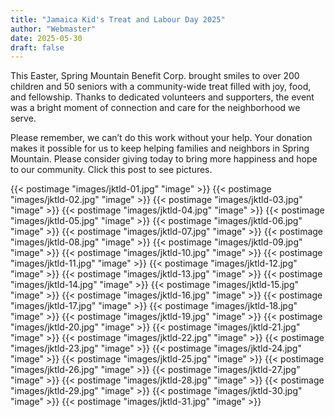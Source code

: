 ```yaml
---
title: "Jamaica Kid's Treat and Labour Day 2025"
author: "Webmaster"
date: 2025-05-30
draft: false
---
```


This Easter, Spring Mountain Benefit Corp. brought smiles to over 200 children and 50 seniors with a community-wide treat filled with joy, food, and fellowship. Thanks to dedicated volunteers and supporters, the event was a bright moment of connection and care for the neighborhood we serve.

Please remember, we can’t do this work without your help. Your donation makes it possible for us to keep helping families and neighbors in Spring Mountain. Please consider giving today to bring more happiness and hope to our community. Click this post to see pictures.

{{< postimage "images/jktld-01.jpg" "image" >}}
{{< postimage "images/jktld-02.jpg" "image" >}}
{{< postimage "images/jktld-03.jpg" "image" >}}
{{< postimage "images/jktld-04.jpg" "image" >}}
{{< postimage "images/jktld-05.jpg" "image" >}}
{{< postimage "images/jktld-06.jpg" "image" >}}
{{< postimage "images/jktld-07.jpg" "image" >}}
{{< postimage "images/jktld-08.jpg" "image" >}}
{{< postimage "images/jktld-09.jpg" "image" >}}
{{< postimage "images/jktld-10.jpg" "image" >}}
{{< postimage "images/jktld-11.jpg" "image" >}}
{{< postimage "images/jktld-12.jpg" "image" >}}
{{< postimage "images/jktld-13.jpg" "image" >}}
{{< postimage "images/jktld-14.jpg" "image" >}}
{{< postimage "images/jktld-15.jpg" "image" >}}
{{< postimage "images/jktld-16.jpg" "image" >}}
{{< postimage "images/jktld-17.jpg" "image" >}}
{{< postimage "images/jktld-18.jpg" "image" >}}
{{< postimage "images/jktld-19.jpg" "image" >}}
{{< postimage "images/jktld-20.jpg" "image" >}}
{{< postimage "images/jktld-21.jpg" "image" >}}
{{< postimage "images/jktld-22.jpg" "image" >}}
{{< postimage "images/jktld-23.jpg" "image" >}}
{{< postimage "images/jktld-24.jpg" "image" >}}
{{< postimage "images/jktld-25.jpg" "image" >}}
{{< postimage "images/jktld-26.jpg" "image" >}}
{{< postimage "images/jktld-27.jpg" "image" >}}
{{< postimage "images/jktld-28.jpg" "image" >}}
{{< postimage "images/jktld-29.jpg" "image" >}}
{{< postimage "images/jktld-30.jpg" "image" >}}
{{< postimage "images/jktld-31.jpg" "image" >}}